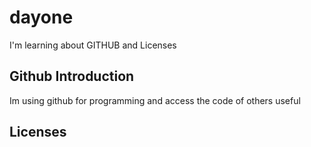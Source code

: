# dayone
I'm learning about GITHUB and Licenses 


## Github Introduction
Im using github
for programming 
and access the code
of others 
useful

## Licenses 




